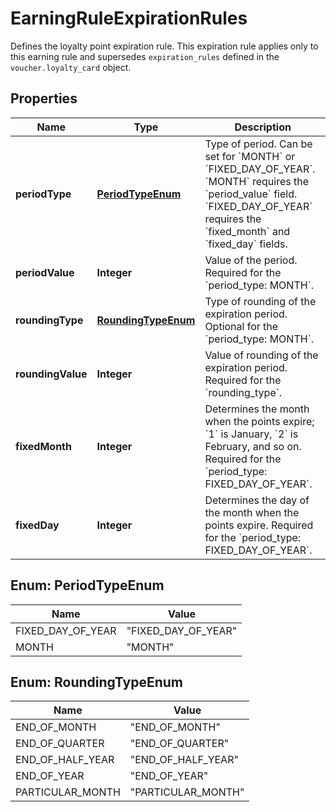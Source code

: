 

# EarningRuleExpirationRules

Defines the loyalty point expiration rule. This expiration rule applies only to this earning rule and supersedes `expiration_rules` defined in the `voucher.loyalty_card` object.

## Properties

| Name | Type | Description |
|------------ | ------------- | ------------- |
|**periodType** | [**PeriodTypeEnum**](#PeriodTypeEnum) | Type of period. Can be set for &#x60;MONTH&#x60; or &#x60;FIXED_DAY_OF_YEAR&#x60;. &#x60;MONTH&#x60; requires the &#x60;period_value&#x60; field. &#x60;FIXED_DAY_OF_YEAR&#x60; requires the &#x60;fixed_month&#x60; and &#x60;fixed_day&#x60; fields. |
|**periodValue** | **Integer** | Value of the period. Required for the &#x60;period_type: MONTH&#x60;. |
|**roundingType** | [**RoundingTypeEnum**](#RoundingTypeEnum) | Type of rounding of the expiration period. Optional for the &#x60;period_type: MONTH&#x60;. |
|**roundingValue** | **Integer** | Value of rounding of the expiration period. Required for the &#x60;rounding_type&#x60;. |
|**fixedMonth** | **Integer** | Determines the month when the points expire; &#x60;1&#x60; is January, &#x60;2&#x60; is February, and so on. Required for the &#x60;period_type: FIXED_DAY_OF_YEAR&#x60;. |
|**fixedDay** | **Integer** | Determines the day of the month when the points expire. Required for the &#x60;period_type: FIXED_DAY_OF_YEAR&#x60;. |



## Enum: PeriodTypeEnum

| Name | Value |
|---- | -----|
| FIXED_DAY_OF_YEAR | &quot;FIXED_DAY_OF_YEAR&quot; |
| MONTH | &quot;MONTH&quot; |



## Enum: RoundingTypeEnum

| Name | Value |
|---- | -----|
| END_OF_MONTH | &quot;END_OF_MONTH&quot; |
| END_OF_QUARTER | &quot;END_OF_QUARTER&quot; |
| END_OF_HALF_YEAR | &quot;END_OF_HALF_YEAR&quot; |
| END_OF_YEAR | &quot;END_OF_YEAR&quot; |
| PARTICULAR_MONTH | &quot;PARTICULAR_MONTH&quot; |



